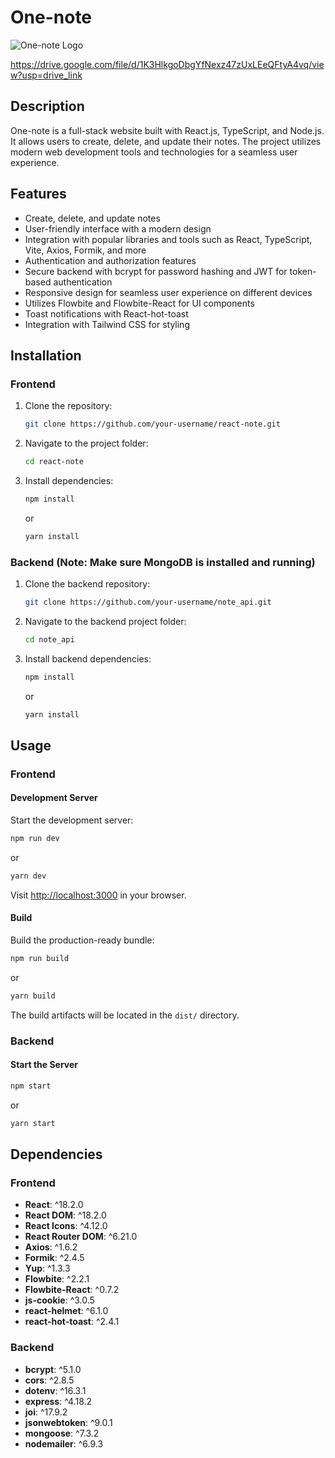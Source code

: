 # One-note

![One-note Logo](https://drive.google.com/file/d/1K3HlkgoDbgYfNexz47zUxLEeQFtyA4vq/view?usp=drive_link)

https://drive.google.com/file/d/1K3HlkgoDbgYfNexz47zUxLEeQFtyA4vq/view?usp=drive_link

## Description

One-note is a full-stack website built with React.js, TypeScript, and Node.js. It allows users to create, delete, and update their notes. The project utilizes modern web development tools and technologies for a seamless user experience.

## Features

- Create, delete, and update notes
- User-friendly interface with a modern design
- Integration with popular libraries and tools such as React, TypeScript, Vite, Axios, Formik, and more
- Authentication and authorization features
- Secure backend with bcrypt for password hashing and JWT for token-based authentication
- Responsive design for seamless user experience on different devices
- Utilizes Flowbite and Flowbite-React for UI components
- Toast notifications with React-hot-toast
- Integration with Tailwind CSS for styling

## Installation

### Frontend

1. Clone the repository:

   ```bash
   git clone https://github.com/your-username/react-note.git
   ```

2. Navigate to the project folder:

   ```bash
   cd react-note
   ```

3. Install dependencies:

   ```bash
   npm install
   ```

   or

   ```bash
   yarn install
   ```

### Backend (Note: Make sure MongoDB is installed and running)

1. Clone the backend repository:

   ```bash
   git clone https://github.com/your-username/note_api.git
   ```

2. Navigate to the backend project folder:

   ```bash
   cd note_api
   ```

3. Install backend dependencies:

   ```bash
   npm install
   ```

   or

   ```bash
   yarn install
   ```

## Usage

### Frontend

#### Development Server

Start the development server:

```bash
npm run dev
```

or

```bash
yarn dev
```

Visit [http://localhost:3000](http://localhost:3000) in your browser.

#### Build

Build the production-ready bundle:

```bash
npm run build
```

or

```bash
yarn build
```

The build artifacts will be located in the `dist/` directory.

### Backend

#### Start the Server

```bash
npm start
```

or

```bash
yarn start
```

## Dependencies

### Frontend

- **React**: ^18.2.0
- **React DOM**: ^18.2.0
- **React Icons**: ^4.12.0
- **React Router DOM**: ^6.21.0
- **Axios**: ^1.6.2
- **Formik**: ^2.4.5
- **Yup**: ^1.3.3
- **Flowbite**: ^2.2.1
- **Flowbite-React**: ^0.7.2
- **js-cookie**: ^3.0.5
- **react-helmet**: ^6.1.0
- **react-hot-toast**: ^2.4.1

### Backend

- **bcrypt**: ^5.1.0
- **cors**: ^2.8.5
- **dotenv**: ^16.3.1
- **express**: ^4.18.2
- **joi**: ^17.9.2
- **jsonwebtoken**: ^9.0.1
- **mongoose**: ^7.3.2
- **nodemailer**: ^6.9.3
